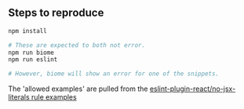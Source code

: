## Steps to reproduce
```bash
npm install

# These are expected to both not error.
npm run biome
npm run eslint

# However, biome will show an error for one of the snippets.
```

The 'allowed examples' are pulled from the [eslint-plugin-react/no-jsx-literals rule examples](https://github.com/jsx-eslint/eslint-plugin-react/blob/master/docs/rules/jsx-no-literals.md#examples)
